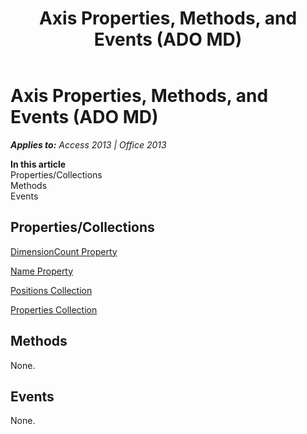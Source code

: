﻿---
title: Axis Properties, Methods, and Events (ADO MD)
TOCTitle: Properties, Methods, and Events
ms:assetid: 6db39ad7-9597-d09c-484b-199c40481b4d
ms:mtpsurl: https://msdn.microsoft.com/en-us/library/JJ249433(v=office.15)
ms:contentKeyID: 48545498
ms.date: 09/18/2015
mtps_version: v=office.15
---

# Axis Properties, Methods, and Events (ADO MD)


_**Applies to:** Access 2013 | Office 2013_

**In this article**  
Properties/Collections  
Methods  
Events  

## Properties/Collections

[DimensionCount Property](dimensioncount-property-ado-md.md)

[Name Property](name-property-ado-md.md)

[Positions Collection](positions-collection-ado-md.md)

[Properties Collection](properties-collection-ado.md)

## Methods

None.

## Events

None.

